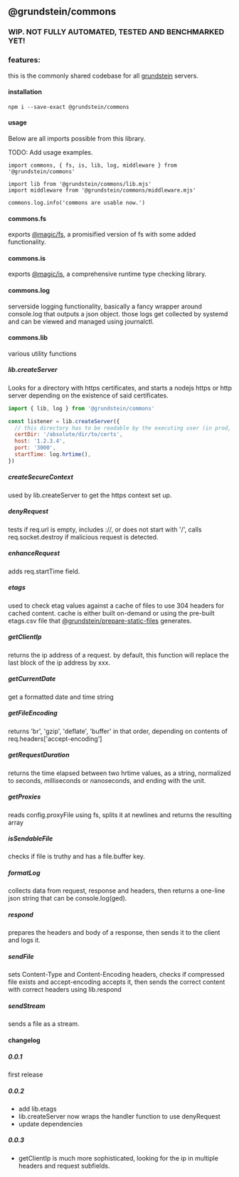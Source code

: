 ## @grundstein/commons

### WIP. NOT FULLY AUTOMATED, TESTED AND BENCHMARKED YET!

### features:

this is the commonly shared codebase for all [grundstein](https://grundstein.it) servers.

#### installation

```
npm i --save-exact @grundstein/commons
```

#### usage

Below are all imports possible from this library.

TODO: Add usage examples.

```
import commons, { fs, is, lib, log, middleware } from '@grundstein/commons'

import lib from '@grundstein/commons/lib.mjs'
import middleware from '@grundstein/commons/middleware.mjs'

commons.log.info('commons are usable now.')
```

#### commons.fs

exports [@magic/fs](https://magic.github.io/fs/), a promisified version of fs with some added functionality.

#### commons.is

exports [@magic/is](https://magic/github.io/is/), a comprehensive runtime type checking library.

#### commons.log

serverside logging functionality, basically a fancy wrapper around console.log that outputs a json object.
those logs get collected by systemd and can be viewed and managed using journalctl.

#### commons.lib

various utility functions

##### lib.createServer
Looks for a directory with https certificates,
and starts a nodejs https or http server depending on the existence of said certificates.

```js
import { lib, log } from '@grundstein/commons'

const listener = lib.createServer({
  // this directory has to be readable by the executing user (in prod, this is "grundstein")
  certDir: '/absolute/dir/to/certs',
  host: '1.2.3.4',
  port: '3000',
  startTime: log.hrtime(),
})

```

##### createSecureContext
used by lib.createServer to get the https context set up.

##### denyRequest
tests if req.url is empty, includes ://, or does not start with '/',
calls req.socket.destroy if malicious request is detected.

##### enhanceRequest
adds req.startTime field.

##### etags
used to check etag values against a cache of files to use 304 headers for cached content.
cache is either built on-demand or using the pre-built etags.csv file that
[@grundstein/prepare-static-files](https://github.com/grundstein/prepare-static-files)
generates.

##### getClientIp
returns the ip address of a request.
by default, this function will replace the last block of the ip address by xxx.

##### getCurrentDate
get a formatted date and time string

##### getFileEncoding
returns 'br', 'gzip', 'deflate', 'buffer' in that order,
depending on contents of req.headers['accept-encoding']

##### getRequestDuration
returns the time elapsed between two hrtime values,
as a string, normalized to *s*econds, *m*illi*s*econds or *n*ano*s*econds,
and ending with the unit.

##### getProxies
reads config.proxyFile using fs, splits it at newlines and returns the resulting array

##### isSendableFile
checks if file is truthy and has a file.buffer key.

##### formatLog
collects data from request, response and headers, then returns a one-line json string that can be console.log(ged).

##### respond
prepares the headers and body of a response, then sends it to the client and logs it.

##### sendFile
sets Content-Type and Content-Encoding headers,
checks if compressed file exists and accept-encoding accepts it,
then sends the correct content with correct headers using lib.respond

##### sendStream
sends a file as a stream.

#### changelog

##### 0.0.1
first release

##### 0.0.2
* add lib.etags
* lib.createServer now wraps the handler function to use denyRequest
* update dependencies

##### 0.0.3
* getClientIp is much more sophisticated, looking for the ip in multiple headers and request subfields.
